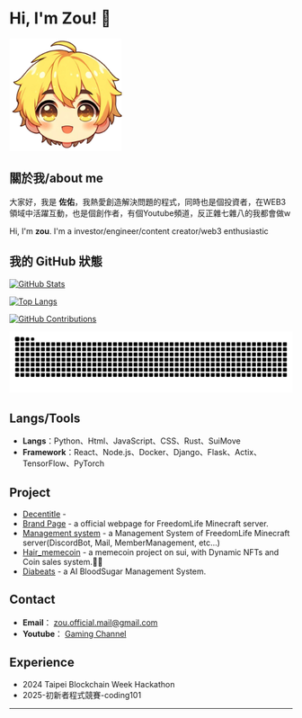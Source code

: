 # Hi, I'm Zou! 👋

<img src="https://github.com/ZouBadCode/ZouBadCode/blob/main/NEWA-removebg-preview.png" width="200">

## 關於我/about me
大家好，我是 **佐佑**，我熱愛創造解決問題的程式，同時也是個投資者，在WEB3領域中活躍互動，也是個創作者，有個Youtube頻道，反正雜七雜八的我都會做w

Hi, I'm **zou**. I'm a investor/engineer/content creator/web3 enthusiastic

## 我的 GitHub 狀態
[![GitHub Stats](https://github-readme-stats.vercel.app/api?username=ZouBadCode&show_icons=true&theme=radical)](https://github.com/ZouBadCode)

[![Top Langs](https://github-readme-stats.vercel.app/api/top-langs/?username=ZouBadCode&layout=compact&theme=radical)](https://github.com/ZouBadCode)

[![GitHub Contributions](https://github-profile-summary-cards.vercel.app/api/cards/profile-details?username=ZouBadCode&layout=compact&theme=radical)](https://github.com/ZouBadCode)

<img src="https://raw.githubusercontent.com/zoubadcode/zoubadcode/output/snake.svg" alt="Snake animation" />

## Langs/Tools
- **Langs**：Python、Html、JavaScript、CSS、Rust、SuiMove
- **Framework**：React、Node.js、Docker、Django、Flask、Actix、TensorFlow、PyTorch
## Project
- [Decentitle](https://github.com/ZouBadCode/Decentitle) - 
- [Brand Page](https://github.com/ZouBadCode/freedomlifeS2_official_website) - a official webpage for FreedomLife Minecraft server.
- [Management system](https://github.com/ZouBadCode/freedomlifeS2_system) - a Management System of FreedomLife Minecraft server(DiscordBot, Mail, MemberManagement, etc...)
- [Hair_memecoin](https://github.com/ZouBadCode/hair_meme) - a memecoin project on sui, with Dynamic NFTs and Coin sales system.👩‍🦰
- [Diabeats](https://github.com/creaper9487/2025-AI-glucose) - a AI BloodSugar Management System.
## Contact
- **Email**： [zou.official.mail@gmail.com](mailto:zou.official.mail@gmail.com)
- **Youtube**： [Gaming Channel](https://www.youtube.com/@Zou_Gaming)
## Experience
- 2024 Taipei Blockchain Week Hackathon
- 2025-初新者程式競賽-coding101
---
